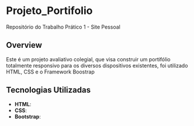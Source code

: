 # Projeto_Portifolio

Repositório do  Trabalho Prático 1 - Site Pessoal

## Overview

Este é um projeto avaliativo colegial, que visa construir um portifólio totalmente responsivo para os diversos dispositivos existentes, foi utilizado HTML, CSS e o Framework Boostrap

## Tecnologias Utilizadas
- **HTML**:
- **CSS**:
- **Bootstrap**:

